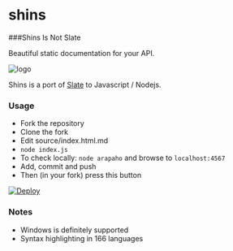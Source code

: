 # shins
###Shins Is Not Slate

Beautiful static documentation for your API.

![logo](http://mermade.github.io/shins/logo.jpg)

Shins is a port of [Slate](https://github.com/lord/slate) to Javascript / Nodejs.

### Usage

* Fork the repository
* Clone the fork
* Edit source/index.html.md
* `node index.js`
* To check locally: `node arapaho` and browse to `localhost:4567`
* Add, commit and push
* Then (in your fork) press this button

[![Deploy](https://www.herokucdn.com/deploy/button.svg)](https://heroku.com/deploy)

### Notes

* Windows is definitely supported
* Syntax highlighting in 166 languages
